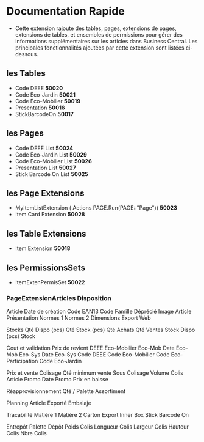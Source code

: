 # Documentation Rapide
 - Cette extension rajoute des tables, pages, extensions de pages, extensions de tables, et ensembles de permissions pour gérer des informations supplémentaires sur les articles dans Business Central. Les principales fonctionnalités ajoutées par cette extension sont listées ci-dessous.

## les Tables
 - Code DEEE **50020**
 - Code Eco-Jardin **50021**  
 - Code Eco-Mobilier **50019**  
 - Presentation **50016**
 - StickBarcodeOn **50017**

## les Pages 
 - Code DEEE List **50024**
 - Code Eco-Jardin List **50029** 
 - Code Eco-Mobilier List **50026** 
 - Presentation List **50027**
 - Stick Barcode On List **50025** 

## les Page Extensions
 - MyItemListExtension ( Actions PAGE.Run(PAGE::"Page")) **50023**
 - Item Card Extension **50028** 

## les Table Extensions
 - Item Extension **50018**

## les PermissionsSets
 - ItemExtenPermisSet **50022**


### PageExtensionArticles Disposition

Article
    Date de création
    Code EAN13
    Code Famille
    Déprécié
    Image Article
    Présentation
    Normes 1
    Normes 2
    Dimensions
    Export Web

Stocks
    Qté Dispo (pcs)
    Qté Stock (pcs)
    Qté Achats
    Qté Ventes
    Stock Dispo (pcs)
    Stock

Cout et validation
    Prix de revient
    DEEE
    Eco-Mobilier
    Eco-Mob
    Date Eco-Mob
    Eco-Sys
    Date Eco-Sys
    Code DEEE
    Code Eco-Mobilier
    Code Eco-Participation
    Code Eco-Jardin

Prix et vente
    Colisage
    Qté minimum vente
    Sous Colisage
    Volume Colis
    Article Promo
    Date Promo
    Prix en baisse

Réapprovisionnement
    Qté / Palette
    Assortiment

Planning
    Article Exporté
    Embalaje

Tracabilité
    Matière 1
    Matière 2
    Carton Export
    Inner Box
    Stick Barcode On

Entrepôt
    Palette Dépôt
    Poids Colis
    Longueur Colis
    Largeur Colis
    Hauteur Colis
    Nbre Colis
